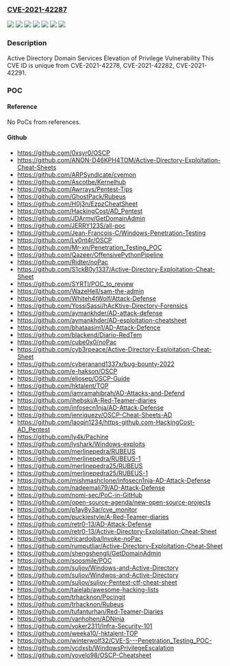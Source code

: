 ### [CVE-2021-42287](https://cve.mitre.org/cgi-bin/cvename.cgi?name=CVE-2021-42287)
![](https://img.shields.io/static/v1?label=Product&message=Windows%20Server%202022%20(Server%20Core%20installation)&color=blue)
![](https://img.shields.io/static/v1?label=Product&message=Windows%20Server%202022&color=blue)
![](https://img.shields.io/static/v1?label=Product&message=Windows%20Server%2C%20version%202004%20(Server%20Core%20installation)&color=blue)
![](https://img.shields.io/static/v1?label=Product&message=Windows%20Server%2C%20version%2020H2%20(Server%20Core%20Installation)&color=blue)
![](https://img.shields.io/static/v1?label=Product&message=Windows%20Server&color=blue)
![](https://img.shields.io/static/v1?label=Version&message=n%2Fa&color=blue)
![](https://img.shields.io/static/v1?label=Vulnerability&message=Elevation%20of%20Privilege&color=brighgreen)

### Description

Active Directory Domain Services Elevation of Privilege Vulnerability This CVE ID is unique from CVE-2021-42278, CVE-2021-42282, CVE-2021-42291.

### POC

#### Reference
No PoCs from references.

#### Github
- https://github.com/0xsyr0/OSCP
- https://github.com/ANON-D46KPH4TOM/Active-Directory-Exploitation-Cheat-Sheets
- https://github.com/ARPSyndicate/cvemon
- https://github.com/Ascotbe/Kernelhub
- https://github.com/Awrrays/Pentest-Tips
- https://github.com/GhostPack/Rubeus
- https://github.com/H0j3n/EzpzCheatSheet
- https://github.com/HackingCost/AD_Pentest
- https://github.com/JDArmy/GetDomainAdmin
- https://github.com/JERRY123S/all-poc
- https://github.com/Jean-Francois-C/Windows-Penetration-Testing
- https://github.com/Ly0nt4r/OSCP
- https://github.com/Mr-xn/Penetration_Testing_POC
- https://github.com/Qazeer/OffensivePythonPipeline
- https://github.com/Ridter/noPac
- https://github.com/S1ckB0y1337/Active-Directory-Exploitation-Cheat-Sheet
- https://github.com/SYRTI/POC_to_review
- https://github.com/WazeHell/sam-the-admin
- https://github.com/Whiteh4tWolf/Attack-Defense
- https://github.com/YossiSassi/hAcKtive-Directory-Forensics
- https://github.com/aymankhder/AD-attack-defense
- https://github.com/aymankhder/AD-esploitation-cheatsheet
- https://github.com/bhataasim1/AD-Attack-Defence
- https://github.com/blackend/Diario-RedTem
- https://github.com/cube0x0/noPac
- https://github.com/cyb3rpeace/Active-Directory-Exploitation-Cheat-Sheet
- https://github.com/cyberanand1337x/bug-bounty-2022
- https://github.com/e-hakson/OSCP
- https://github.com/eljosep/OSCP-Guide
- https://github.com/hktalent/TOP
- https://github.com/iamramahibrah/AD-Attacks-and-Defend
- https://github.com/ihebski/A-Red-Teamer-diaries
- https://github.com/infosecn1nja/AD-Attack-Defense
- https://github.com/jenriquezv/OSCP-Cheat-Sheets-AD
- https://github.com/laoqin1234/https-github.com-HackingCost-AD_Pentest
- https://github.com/ly4k/Pachine
- https://github.com/lyshark/Windows-exploits
- https://github.com/merlinepedra/RUBEUS
- https://github.com/merlinepedra/RUBEUS-1
- https://github.com/merlinepedra25/RUBEUS
- https://github.com/merlinepedra25/RUBEUS-1
- https://github.com/mishmashclone/infosecn1nja-AD-Attack-Defense
- https://github.com/nadeemali79/AD-Attack-Defense
- https://github.com/nomi-sec/PoC-in-GitHub
- https://github.com/open-source-agenda/new-open-source-projects
- https://github.com/p1ay8y3ar/cve_monitor
- https://github.com/puckiestyle/A-Red-Teamer-diaries
- https://github.com/retr0-13/AD-Attack-Defense
- https://github.com/retr0-13/Active-Directory-Exploitation-Cheat-Sheet
- https://github.com/ricardojba/Invoke-noPac
- https://github.com/rumputliar/Active-Directory-Exploitation-Cheat-Sheet
- https://github.com/shengshengli/GetDomainAdmin
- https://github.com/soosmile/POC
- https://github.com/suljov/Windows-and-Active-Directory
- https://github.com/suljov/Windwos-and-Active-Directory
- https://github.com/suljov/suljov-Pentest-ctf-cheat-sheet
- https://github.com/taielab/awesome-hacking-lists
- https://github.com/trhacknon/Pocingit
- https://github.com/trhacknon/Rubeus
- https://github.com/tufanturhan/Red-Teamer-Diaries
- https://github.com/vanhohen/ADNinja
- https://github.com/voker2311/Infra-Security-101
- https://github.com/weeka10/-hktalent-TOP
- https://github.com/winterwolf32/CVE-S---Penetration_Testing_POC-
- https://github.com/ycdxsb/WindowsPrivilegeEscalation
- https://github.com/yovelo98/OSCP-Cheatsheet

